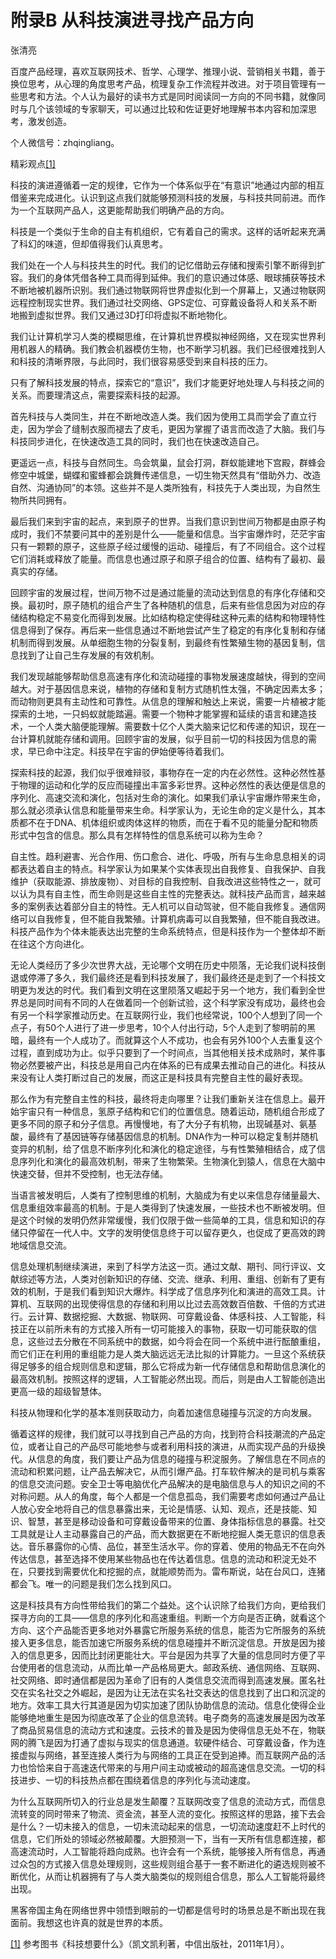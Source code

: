 # 附录B 从科技演进寻找产品方向

张清亮

百度产品经理，喜欢互联网技术、哲学、心理学、推理小说、营销相关书籍，善于换位思考，从心理的角度思考产品，梳理复杂工作流程并改进。对于项目管理有一些思考和方法。个人认为最好的读书方式是同时阅读同一方向的不同书籍，就像同时与几个该领域的专家聊天，可以通过比较和佐证更好地理解书本内容和加深思考，激发创造。

个人微信号：zhqingliang。

精彩观点[[1]](part0524.xhtml#ch1_back)

科技的演进遵循着一定的规律，它作为一个体系似乎在“有意识”地通过内部的相互借鉴来完成进化。认识到这点我们就能够预测科技的发展，与科技共同前进。而作为一个互联网产品人，这更能帮助我们明确产品的方向。

科技是一个类似于生命的自主有机组织，它有着自己的需求。这样的话听起来充满了科幻的味道，但却值得我们认真思考。

我们处在一个人与科技共生的时代。我们的记忆借助云存储和搜索引擎不断得到扩容。我们的身体凭借各种工具而得到延伸。我们的意识通过体感、眼球捕获等技术不断地被机器所识别。我们通过物联网将世界虚拟化到一个屏幕上，又通过物联网远程控制现实世界。我们通过社交网络、GPS定位、可穿戴设备将人和关系不断地搬到虚拟世界。我们又通过3D打印将虚拟不断地物化。

我们让计算机学习人类的模糊思维，在计算机世界模拟神经网络，又在现实世界利用机器人的精确。我们教会机器模仿生物，也不断学习机器。我们已经很难找到人和科技的清晰界限，与此同时，我们很容易感受到来自科技的压力。

只有了解科技发展的特点，探索它的“意识”，我们才能更好地处理人与科技之间的关系。而要理清这点，需要探索科技的起源。

首先科技与人类同生，并在不断地改造人类。我们因为使用工具而学会了直立行走，因为学会了缝制衣服而褪去了皮毛，更因为掌握了语言而改造了大脑。我们与科技同步进化，在快速改造工具的同时，我们也在快速改造自己。

更遥远一点，科技与自然同生。鸟会筑巢，鼠会打洞，群蚁能建地下宫殿，群蜂会修空中城堡，蝴蝶和蜜蜂都会跳舞传递信息，一切生物天然具有“借助外力、改造自然、沟通协同”的本领。这些并不是人类所独有，科技先于人类出现，为自然生物所共同拥有。

最后我们来到宇宙的起点，来到原子的世界。当我们意识到世间万物都是由原子构成时，我们不禁要问其中的差别是什么——能量和信息。当宇宙爆炸时，茫茫宇宙只有一颗颗的原子，这些原子经过缓慢的运动、碰撞后，有了不同组合。这个过程它们消耗或释放了能量。而信息也通过原子和原子组合的位置、结构有了最初、最真实的存储。

回顾宇宙的发展过程，世间万物不过是通过能量的流动达到信息的有序化存储和交换。最初时，原子随机的组合产生了各种随机的信息，后来有些信息因为对应的存储结构稳定不易变化而得到发展。比如结构稳定使得硅这种元素的结构和物理特性信息得到了保存。再后来一些信息通过不断地尝试产生了稳定的有序化复制和存储机制而得到发展。从单细胞生物的分裂复制，到最终有性繁殖生物的基因复制，信息找到了让自己生存发展的有效机制。

我们发现越能够帮助信息高速有序化和流动碰撞的事物发展速度越快，得到的空间越大。对于基因信息来说，植物的存储和复制方式随机性太强，不确定因素太多；而动物则更具有主动性和可靠性。从信息的理解和触达上来说，需要一片植被才能探索的土地，一只蚂蚁就能踏遍。需要一个物种才能掌握和延续的语言和建造技术，一个人类大脑便能理解。需要数十亿个人类大脑来记忆和传递的知识，现在一台计算机就能存储和调用。回顾宇宙的发展，似乎目前一切的科技因为信息的需求，早已命中注定。科技早在宇宙的伊始便等待着我们。

探索科技的起源，我们似乎很难辩驳，事物存在一定的内在必然性。这种必然性基于物理的运动和化学的反应而碰撞出丰富多彩世界。这种必然性的表达便是信息的序列化、高速交流和演化，包括对生命的演化。如果我们承认宇宙爆炸带来生命，那么就必须承认信息和能量带来生命。科学家认为，无论生命的定义是什么，其本质都不在于DNA、机体组织或肉体这样的物质，而在于看不见的能量分配和物质形式中包含的信息。那么具有怎样特性的信息系统可以称为生命？

自主性。趋利避害、光合作用、伤口愈合、进化、呼吸，所有与生命息息相关的词都表达着自主的特点。科学家认为如果某个实体表现出自我修复、自我保护、自我维护（获取能源、排放废物）、对目标的自我控制、自我改进这些特性之一，就可以认为具有自主性，而生命则是这些自主性的完整表达。就科技产品而言，越来越多的案例表达着部分自主的特性。无人机可以自动驾驶，但不能自我修复。通信网络可以自我修复，但不能自我繁殖。计算机病毒可以自我繁殖，但不能自我改进。科技产品作为个体未能表达出完整的生命系统特点，但是科技作为一个整体却不断在往这个方向进化。

无论人类经历了多少次世界大战，无论哪个文明在历史中陨落，无论我们说科技倒退或停滞了多久，我们最终还是看到科技发展了，我们最终还是走到了一个科技文明更为发达的时代。我们看到文明在这里陨落又崛起于另一个地方，我们看到全世界总是同时间有不同的人在做着同一个创新试验，这个科学家没有成功，最终也会有另一个科学家推动历史。在互联网行业，我们也经常说，100个人想到了同一个点子，有50个人进行了进一步思考，10个人付出行动，5个人走到了黎明前的黑暗，最终有一个人成功了。而就算这个人不成功，也会有另外100个人去重复这个过程，直到成功为止。似乎只要到了一个时间点，当其他相关技术成熟时，某件事物必然要被产出，科技总是用自己内在体系的已有成果去推动自己的进化。科技从来没有让人类打断过自己的发展，而这正是科技具有完整自主性的最好表现。

那么作为有完整自主性的科技，最终将走向哪里？让我们重新关注在信息上。最开始宇宙只有一种信息，氢原子结构和它们的位置信息。随着运动，随机组合形成了更多不同的原子和分子信息。再慢慢地，有了大分子有机物，出现碱基对、氨基酸，最终有了基因链等存储基因信息的机制。DNA作为一种可以稳定复制并随机变异的机制，给了信息不断序列化和演化的稳定途径，与有性繁殖相结合，成了信息序列化和演化的最高效机制，带来了生物繁荣。生物演化到猿人，信息在大脑中快速交替，但并不受控制，也无法存储。

当语言被发明后，人类有了控制思维的机制，大脑成为有史以来信息存储量最大、信息重组效率最高的机制。于是人类得到了快速发展，一些技术也不断被发明。但是这个时候的发明仍然非常缓慢，我们仅限于做一些简单的工具，信息和知识的存储只停留在一代人中。文字的发明使信息终于可以留存更久，也促成了更高效的跨地域信息交流。

信息处理机制继续演进，来到了科学方法这一页。通过文献、期刊、同行评议、文献综述等方法，人类对创新知识的存储、交流、继承、利用、重组、创新有了更有效的机制，于是我们看到知识大爆炸。科学成了信息序列化和演进的高效工具。计算机、互联网的出现使得信息的存储和利用以比过去高效数百倍数、千倍的方式进行。云计算、数据挖掘、大数据、物联网、可穿戴设备、体感科技、人工智能，科技正在以前所未有的方式接入所有一切可能接入的事物，获取一切可能获取的信息，这些过去分散在不同系统中的数据，如今将会在同一个系统中进行酝酿重组，而它们正在利用的重组能力是人类大脑远远无法比拟的计算能力。一旦这个系统获得足够多的组合规则信息和逻辑，那么它将成为新一代存储信息和帮助信息演化的最高效机制。按照这样的逻辑，人工智能必然出现。而后，则是由人工智能创造出更高一级的超级智慧体。

科技从物理和化学的基本准则获取动力，向着加速信息碰撞与沉淀的方向发展。

循着这样的规律，我们就可以寻找到自己产品的方向，找到符合科技潮流的产品定位，或者让自己的产品尽可能地参与或者利用科技的演进，从而实现产品的升级换代。从信息的角度，我们要让产品为信息的碰撞与积淀服务。了解信息在不同点的流动和积累问题，让产品去解决它，从而引爆产品。打车软件解决的是司机与乘客的信息交流问题。安全卫士等电脑优化产品解决的是电脑信息与人的知识之间的不对称问题。从人的角度，每个人都是一个信息孤岛，我们需要考虑如何通过产品让人放心安全地将自己的信息暴露出来，无论是情感、认知、观点，还是技能、知识、智慧，甚至是移动设备和可穿戴设备带来的位置、身体指标信息的暴露。社交工具就是让人主动暴露自己的产品，而大数据更在不断地挖掘人类无意识的信息表达。音乐暴露你的心情、品位，甚至生活水平。你的穿着、使用的物品无不在向外传达信息，甚至选择不使用某些物品也在传达着信息。信息的流动和积淀无处不在，只要找到需要优化和挖掘的点，就能顺势而为。雷布斯说，站在台风口，连猪都会飞。唯一的问题是我们怎么找到风口。

这是科技具有方向性带给我们的第二个益处。这个认识除了给我们方向，更给我们探寻方向的工具——信息的序列化和高速重组。判断一个方向是否正确，就看这个方向、这个产品能否更多地对外暴露它所服务系统的信息，能否为它所服务的系统接入更多信息，能否加速它所服务系统的信息碰撞并不断沉淀信息。开放是因为接入的信息更多，因而比封闭更能壮大。平台是因为共享了大量的信息同时方便了平台使用者的信息流动，从而比单一产品格局更大。邮政系统、通信网络、互联网、社交网络、即时通信都是因为革命了旧有的人类信息交流而得到高速发展。匿名社交在实名社交之外崛起，是因为让无法在实名社交表达的信息找到了出口和沉淀的地方。效率工具大行其道是因为切实加速了团队协助信息的流动。信息化使得企业能够绝地重生是因为彻底改革了企业的信息流转。电子商务的高速发展是因为改革了商品贸易信息的流动方式和速度。云技术的普及是因为使得信息无处不在，物联网的腾飞是因为打通了虚拟与现实的信息通道。软硬件结合、可穿戴设备，作为连接虚拟与网络，甚至连接人类行为与网络的工具正在受到追捧。而互联网产品的活力也恰恰来自于高速迭代带来的与用户间主动或被动的超高速信息交流。一切的科技进步、一切的科技热点都在围绕着信息的序列化与流动速度。

为什么互联网所切入的行业总是发生颠覆？互联网改变了信息的流动方式，而信息流转变的同时带来了物流、资金流，甚至人流的变化。按照这样的思路，接下去会是什么？一切未接入的信息，一切未流动起来的信息，一切流动速度赶不上时代的信息，它们所处的领域必然被颠覆。大胆预测一下，当有一天所有信息都连接，都高速流动时，人工智能将趋向成熟。也许会有一个系统，能够接入所有信息，再通过众包的方式接入信息处理规则，这些规则组合基于一套不断进化的遴选规则被不断优化，从而让机器拥有了与人类大脑类似的规则组合信息，那么人工智能将最终出现。

黑客帝国主角在网络世界中领悟到眼前的一切都是信号时的场景总是不断出现在我面前。我想这也许真的就是世界的本质。

[[1]](part0524.xhtml#ch1) 参考图书《科技想要什么》（凯文凯利著，中信出版社，2011年1月）。
